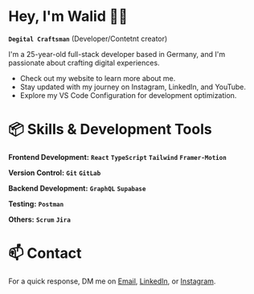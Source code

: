 # Hey, I'm Walid 👋🏼

**`Degital Craftsman`** (Developer/Contetnt creator)

I'm a 25-year-old full-stack developer based in Germany, and I'm passionate about crafting digital experiences.

- Check out my website to learn more about me.
- Stay updated with my journey on Instagram, LinkedIn, and YouTube.
- Explore my VS Code Configuration for development optimization.

# 📦 Skills & Development Tools

**Frontend Development:** **`React`** **`TypeScript`** **`Tailwind`** **`Framer-Motion`**

**Version Control:** **`Git`** **`GitLab`**

**Backend Development:**  **`GraphQL`** **`Supabase`**

**Testing:** **`Postman`** 

**Others:** **`Scrum`** **`Jira`**


# 📫 Contact

For a quick response, DM me on [Email](mailto:kouiderayadwalid@gmail.com), [LinkedIn](https://www.linkedin.com/in/walid-kouider-ayad-487902218), or [Instagram](https://www.instagram.com/dev.n.des/).
